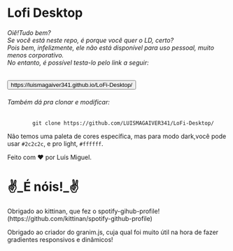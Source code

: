 <h1>Lofi Desktop</h1>
<h6>Oiê!Tudo bem?<br>Se você está neste repo, é porque você quer o LD, certo?<br>Pois bem, infelizmente, ele não está disponível para uso pessoal, muito menos corporativo.<br>No entanto, é possível testa-lo pelo link a seguir:</h6>
<button>
 https://luismagaiver341.github.io/LoFi-Desktop/
</button>
<h6>Também dá pra clonar e modificar:</h6>


```console
        git clone https://github.com/LUISMAGAIVER341/LoFi-Desktop/
```

Não temos uma paleta de cores específica, mas para modo dark,você pode usar `#2c2c2c`, e pro light, `#ffffff`.


Feito com ❤ por Luís Miguel.
<h1>✌_É nóis!_✌</h1>
Obrigado ao kittinan, que fez o spotify-gihub-profile!(https://github.com/kittinan/spotify-github-profile)

Obrigado ao criador do granim.js, cuja qual foi muito útil na hora de fazer gradientes responsivos e dinâmicos!


